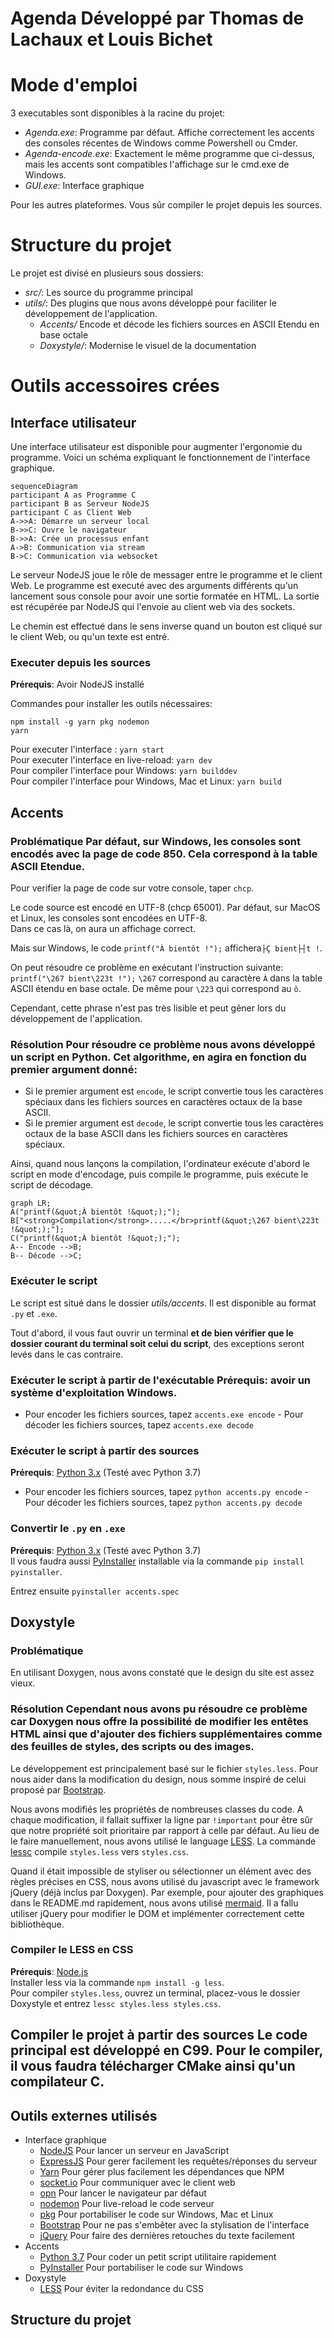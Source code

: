 ﻿
    
# Agenda Développé par Thomas de Lachaux et Louis Bichet      
      
 # Mode d'emploi  
  
3 executables sont disponibles à la racine du projet:   
- *Agenda.exe*: Programme par défaut. Affiche correctement les accents des consoles récentes de Windows comme Powershell ou Cmder.  
- *Agenda-encode.exe*: Exactement le même programme que ci-dessus, mais les accents sont compatibles l'affichage sur le cmd.exe de Windows.  
- *GUI.exe*: Interface graphique  
  
Pour les autres plateformes. Vous sûr compiler le projet depuis les sources.  
  
 # Structure du projet      
 Le projet est divisé en plusieurs sous dossiers:      
- *src/*: Les source du programme principal      
- *utils/*: Des plugins que nous avons développé pour faciliter le développement de l'application.      
   - *Accents/* Encode et décode les fichiers sources en ASCII Etendu en base octale      
   - *Doxystyle/*: Modernise le visuel de la documentation      
      
    
      
# Outils accessoires crées  
  
## Interface utilisateur  
Une interface utilisateur est disponible pour augmenter l'ergonomie du programme. Voici un schéma expliquant le fonctionnement de l'interface graphique.  
  
```mermaid  
sequenceDiagram  
participant A as Programme C 
participant B as Serveur NodeJS 
participant C as Client Web 
A->>A: Démarre un serveur local 
B->>C: Ouvre le navigateur 
B->>A: Crée un processus enfant 
A->B: Communication via stream 
B->C: Communication via websocket
```  
Le serveur NodeJS joue le rôle de messager entre le programme et le client Web. Le programme est executé avec des arguments différents qu'un lancement sous console pour avoir une sortie formatée en HTML. La sortie est récupérée par NodeJS qui l'envoie au client web via des sockets.  
  
Le chemin est effectué dans le sens inverse quand un bouton est cliqué sur le client Web, ou qu'un texte est entré.  
  
### Executer depuis les sources  
  
**Prérequis**: Avoir NodeJS installé  
  
Commandes pour installer les outils nécessaires:  
```  
npm install -g yarn pkg nodemon  
yarn  
```  
  
Pour executer l'interface : `yarn start`  
Pour executer l'interface en live-reload: `yarn dev`  
Pour compiler l'interface pour Windows: `yarn builddev`  
Pour compiler l'interface pour Windows, Mac et Linux: `yarn build`  
  
  
## Accents      
### Problématique Par défaut, sur Windows, les consoles sont encodés avec la page de code 850. Cela correspond à la table ASCII Etendue.     
Pour verifier la page de code sur votre console, taper `chcp`.    
    
Le code source est encodé en UTF-8 (chcp 65001). Par défaut, sur MacOS et Linux, les consoles sont encodées en UTF-8.    
Dans ce cas là, on aura un affichage correct.    
    
Mais sur Windows, le code `printf("À bientôt !");` affichera`├Ç bient├┤t !`.      
      
On peut résoudre ce problème en exécutant l'instruction suivante: `printf("\267 bient\223t !");` `\267` correspond au caractère `À` dans la table ASCII étendu en base octale. De même pour `\223` qui correspond au `ô`.       
      
Cependant, cette phrase n'est pas très lisible et peut gêner lors du développement de l'application.      
      
### Résolution Pour résoudre ce problème nous avons développé un script en Python. Cet algorithme, en agira en fonction du premier argument donné:      
- Si le premier argument est `encode`, le script convertie tous les caractères spéciaux dans les fichiers sources en caractères octaux de la base ASCII.      
- Si le premier argument est `decode`, le script convertie tous les caractères octaux de la base ASCII dans les fichiers sources en caractères spéciaux.      
      
Ainsi, quand nous lançons la compilation, l'ordinateur exécute d'abord le script en mode d'encodage, puis compile le programme, puis exécute le script de décodage.      
      
    
    
```mermaid
graph LR; 
A("printf(&quot;À bientôt !&quot;);"); 
B["<strong>Compilation</strong>.....</br>printf(&quot;\267 bient\223t !&quot;);"]; 
C("printf(&quot;À bientôt !&quot;);"); 
A-- Encode -->B; 
B-- Décode -->C;
```    
    
 ### Exécuter le script   
 Le script est situé dans le dossier *utils/accents*. Il est disponible au format `.py` et `.exe`.      
      
Tout d'abord, il vous faut ouvrir un terminal **et de bien vérifier que le dossier courant du terminal soit celui du script**, des exceptions seront levés dans le cas contraire.      
      
### Exécuter le script à partir de l'exécutable **Prérequis**: avoir un système d'exploitation Windows.      
- Pour encoder les fichiers sources, tapez `accents.exe encode` - Pour décoder les fichiers sources, tapez `accents.exe decode`      
 ### Exécuter le script à partir des sources   
 **Prérequis**: [Python 3.x](https://www.python.org) (Testé avec Python 3.7)      
- Pour encoder les fichiers sources, tapez `python accents.py encode` - Pour décoder les fichiers sources, tapez `python accents.py decode`      
 ### Convertir le `.py` en `.exe`   
 **Prérequis**: [Python 3.x](https://www.python.org) (Testé avec Python 3.7)      
Il vous faudra aussi [PyInstaller](https://www.pyinstaller.org) installable via la commande `pip install pyinstaller`.      
      
Entrez ensuite `pyinstaller accents.spec`      
 ## Doxystyle   
 ### Problématique   
 En utilisant Doxygen, nous avons constaté que le design du site est assez vieux.       
      
### Résolution Cependant nous avons pu résoudre ce problème car Doxygen nous offre la possibilité de modifier les entêtes HTML ainsi que d'ajouter des fichiers supplémentaires comme des feuilles de styles, des scripts ou des images.      
      
Le développement est principalement basé sur le fichier `styles.less`. Pour nous aider dans la modification du design, nous somme inspiré de celui proposé par [Bootstrap](https://getbootstrap.com).    
      
Nous avons modifiés les propriétés de nombreuses classes du code. A chaque modification, il fallait suffixer la ligne par `!important` pour être sûr que notre propriété soit prioritaire par rapport à celle par défaut. Au lieu de le faire manuellement, nous avons utilisé le language [LESS](http://lesscss.org). La commande [lessc](https://www.npmjs.com/package/less) compile `styles.less` vers `styles.css`.     
      
Quand il était impossible de styliser ou sélectionner un élément avec des règles précises en CSS, nous avons utilisé du javascript avec le framework jQuery (déjà inclus par Doxygen). Par exemple, pour ajouter des graphiques dans le README.md rapidement, nous avons utilisé [mermaid](https://mermaidjs.github.io). Il a fallu utiliser jQuery pour modifier le DOM et implémenter correctement cette bibliothèque.    
    
### Compiler le LESS en CSS    
 **Prérequis**: [Node.js](https://nodejs.org)    
Installer less via la commande `npm install -g less`.    
Pour compiler `styles.less`, ouvrez un terminal, placez-vous le dossier Doxystyle et entrez `lessc styles.less styles.css`.    
      
## Compiler le projet à partir des sources Le code principal est développé en C99. Pour le compiler, il vous faudra télécharger CMake ainsi qu'un compilateur C.      
  
## Outils externes utilisés  
- Interface graphique  
   - [NodeJS](https://nodejs.org)  Pour lancer un serveur en JavaScript
   - [ExpressJS](https://expressjs.com)  Pour gerer facilement les requêtes/réponses du serveur
   - [Yarn](https://yarnpkg.com)  Pour gérer plus facilement les dépendances que NPM
   - [socket.io](https://socket.io)  Pour communiquer avec le client web
   - [opn](https://github.com/sindresorhus/opn)  Pour lancer le navigateur par défaut
   - [nodemon](https://nodemon.io)  Pour live-reload le code serveur
   - [pkg](https://github.com/zeit/pkg)  Pour portabiliser le code sur Windows, Mac et Linux
   - [Bootstrap](https://getbootstrap.com)  Pour ne pas s'embêter avec la stylisation de l'interface
   - [jQuery](https://jquery.com)  Pour faire des dernières retouches du texte facilement
- Accents  
   - [Python 3.7](https://www.python.org)  Pour coder un petit script utilitaire rapidement
   - [PyInstaller](https://www.pyinstaller.org)  Pour portabiliser le code sur Windows
- Doxystyle  
   - [LESS](http://lesscss.org)  Pour éviter la redondance du CSS
  
      
## Structure du projet